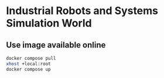 # Industrial Robots and Systems Simulation World

## Use image available online

```bash
docker compose pull
xhost +local:root
docker compose up
```
